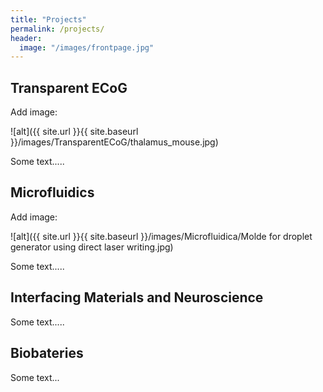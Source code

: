 ```yaml
---
title: "Projects"
permalink: /projects/
header:
  image: "/images/frontpage.jpg"
---
```


## Transparent ECoG 

Add image:

![alt]({{ site.url }}{{ site.baseurl }}/images/TransparentECoG/thalamus_mouse.jpg)

Some text.....

## Microfluidics
Add image:

![alt]({{ site.url }}{{ site.baseurl }}/images/Microfluidica/Molde for droplet generator using direct laser writing.jpg)

Some text.....

## Interfacing Materials and Neuroscience 
Some text.....


## Biobateries 
Some text...





